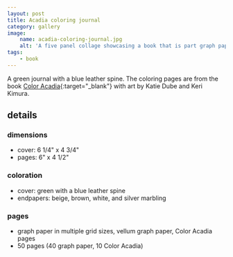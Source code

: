 ```yaml
---
layout: post
title: Acadia coloring journal
category: gallery
image:
    name: acadia-coloring-journal.jpg
    alt: 'A five panel collage showcasing a book that is part graph papers of various sizes, and part coloring pages based on Acadia National Park.'
tags:
    - book
---
```


A green journal with a blue leather spine. The coloring pages are from the book [Color Acadia](https://www.ellsworthamerican.com/living/arts-a-living/color-acadia/){:target="_blank"} with art by Katie Dube and Keri Kimura.

## details

### dimensions

- cover: 6 1/4" x 4 3/4"
- pages: 6" x 4 1/2"

### coloration

- cover: green with a blue leather spine
- endpapers: beige, brown, white, and silver marbling

### pages

- graph paper in multiple grid sizes, vellum graph paper, Color Acadia pages
- 50 pages (40 graph paper, 10 Color Acadia)


